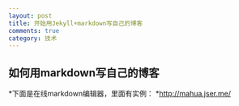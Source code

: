 ```yaml
---
layout: post
title: 开始用Jekyll+markdown写自己的博客
comments: true
category: 技术
---
```



## 如何用markdown写自己的博客


*下面是在线markdown编辑器，里面有实例：
*http://mahua.jser.me/
